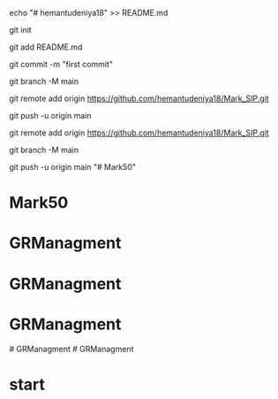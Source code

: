 echo "# hemantudeniya18" >> README.md

git init

git add README.md

git commit -m "first commit"

git branch -M main

git remote add origin https://github.com/hemantudeniya18/Mark_SIP.git

git push -u origin main




git remote add origin https://github.com/hemantudeniya18/Mark_SIP.git

git branch -M main

git push -u origin main
"# Mark50" 
# Mark50
# GRManagment
# GRManagment
# GRManagment
#   G R M a n a g m e n t  
 # GRManagment
# start
